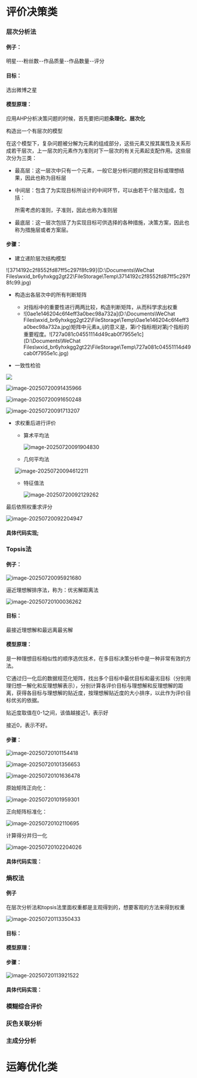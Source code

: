 # 评价决策类

### 层次分析法

#### 例子：

明星---粉丝数--作品质量--作品数量--评分

#### 目标：

选出微博之星

#### 模型原理：

应用AHP分析决策问题的时候，首先要把问题**条理化、层次化**

构造出一个有层次的模型

在这个模型下，复杂问题被分解为元素的组成部分，这些元素又按其属性及关系形成若干层次，上一层次的元素作为准则对下一层次的有关元素起支配作用。这些层次分为三类：

* 最高层：这一层次中只有一个元素，一般它是分析问题的预定目标或理想结果，因此也称为目标层

* 中间层：包含了为实现目标所设计的中间环节，可以由若干个层次组成，包括：

  所需考虑的准则，子准则，因此也称为准则层

* 最底层：这一层次包括了为实现目标可供选择的各种措施，决策方案，因此也称为措施层或者方案层。

#### 步骤：

* 建立递阶层次结构模型

![3714192c2f8552fd87ff5c297f8fc99](D:\Documents\WeChat Files\wxid_br6yhxkgg2gt22\FileStorage\Temp\3714192c2f8552fd87ff5c297f8fc99.jpg)

* 构造出各层次中的所有判断矩阵
  * 对指标中的重要性进行两两比较，构造判断矩阵，从而科学求出权重
  * ![0ae1e146204c6f4eff3a0bec98a732a](D:\Documents\WeChat Files\wxid_br6yhxkgg2gt22\FileStorage\Temp\0ae1e146204c6f4eff3a0bec98a732a.jpg)矩阵中元素a_ij的意义是，第i个指标相对第j个指标的重要程度。![727a081c04551114d49cab0f7955e1c](D:\Documents\WeChat Files\wxid_br6yhxkgg2gt22\FileStorage\Temp\727a081c04551114d49cab0f7955e1c.jpg)

* 一致性检验

![](C:\Users\linyu\AppData\Roaming\Typora\typora-user-images\image-20250720091343070.png)

![image-20250720091435966](C:\Users\linyu\AppData\Roaming\Typora\typora-user-images\image-20250720091435966.png)

![image-20250720091650248](C:\Users\linyu\AppData\Roaming\Typora\typora-user-images\image-20250720091650248.png)

![image-20250720091713207](C:\Users\linyu\AppData\Roaming\Typora\typora-user-images\image-20250720091713207.png)

* 求权重后进行评价

  * 算术平均法

    ![image-20250720091904830](C:\Users\linyu\AppData\Roaming\Typora\typora-user-images\image-20250720091904830.png)

  * 几何平均法

  ![image-20250720094612211](C:\Users\linyu\AppData\Roaming\Typora\typora-user-images\image-20250720094612211.png)

  * 特征值法

    ![image-20250720092129262](C:\Users\linyu\AppData\Roaming\Typora\typora-user-images\image-20250720092129262.png)

最后依照权重求评分

![image-20250720092204947](C:\Users\linyu\AppData\Roaming\Typora\typora-user-images\image-20250720092204947.png)

#### 具体代码实现;



### Topsis法

#### 例子：

![image-20250720095921680](C:\Users\linyu\AppData\Roaming\Typora\typora-user-images\image-20250720095921680.png)

逼近理想解排序法，称为：优劣解距离法

![image-20250720100036262](C:\Users\linyu\AppData\Roaming\Typora\typora-user-images\image-20250720100036262.png)

#### 目标：

最接近理想解和最远离最劣解

#### 模型原理：

是一种理想目标相似性的顺序选优技术，在多目标决策分析中是一种非常有效的方法。

它通过归一化后的数据规范化矩阵，找出多个目标中最优目标和最劣目标（分别用理归想一解化和反理想解表示），分别计算各评价目标与理想解和反理想解的距离，获得各目标与理想解的贴近度，按理想解贴近度的大小排序，以此作为评价目标优劣的依据。

贴近度取值在0-1之间，该值越接近1，表示好

接近0，表示不好。



#### 步骤：

![image-20250720101154418](C:\Users\linyu\AppData\Roaming\Typora\typora-user-images\image-20250720101154418.png)

![image-20250720101356653](C:\Users\linyu\AppData\Roaming\Typora\typora-user-images\image-20250720101356653.png)

![image-20250720101636478](C:\Users\linyu\AppData\Roaming\Typora\typora-user-images\image-20250720101636478.png)

原始矩阵正向化：

![image-20250720101959301](C:\Users\linyu\AppData\Roaming\Typora\typora-user-images\image-20250720101959301.png)

正向矩阵标准化：

![image-20250720102110695](C:\Users\linyu\AppData\Roaming\Typora\typora-user-images\image-20250720102110695.png)

计算得分并归一化

![image-20250720102204026](C:\Users\linyu\AppData\Roaming\Typora\typora-user-images\image-20250720102204026.png)



#### 具体代码实现：





### 熵权法

#### 例子

在层次分析法和topsis法里面权重都是主观得到的，想要客观的方法来得到权重

![image-20250720113350433](C:\Users\linyu\AppData\Roaming\Typora\typora-user-images\image-20250720113350433.png)

#### 目标：

#### 模型原理：

#### 步骤：

![image-20250720113921522](C:\Users\linyu\AppData\Roaming\Typora\typora-user-images\image-20250720113921522.png)

#### 具体代码实现：





### 模糊综合评价





### 灰色关联分析





### 主成分分析





# 运筹优化类

